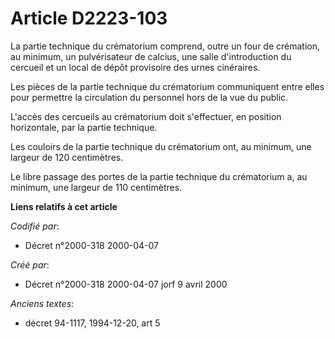 # Article D2223-103

La partie technique du crématorium comprend, outre un four de crémation, au minimum, un pulvérisateur de calcius, une salle
d'introduction du cercueil et un local de dépôt provisoire des urnes cinéraires.

Les pièces de la partie technique du crématorium communiquent entre elles pour permettre la circulation du personnel hors de
la vue du public.

L'accès des cercueils au crématorium doit s'effectuer, en position horizontale, par la partie technique.

Les couloirs de la partie technique du crématorium ont, au minimum, une largeur de 120 centimètres.

Le libre passage des portes de la partie technique du crématorium a, au minimum, une largeur de 110 centimètres.

**Liens relatifs à cet article**

_Codifié par_:

  - Décret n°2000-318 2000-04-07

_Créé par_:

  - Décret n°2000-318 2000-04-07 jorf 9 avril 2000

_Anciens textes_:

  - décret 94-1117, 1994-12-20, art 5
